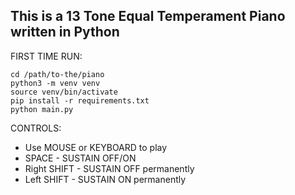 This is a 13 Tone Equal Temperament Piano written in Python
-
FIRST TIME RUN:
```
cd /path/to-the/piano
python3 -m venv venv
source venv/bin/activate
pip install -r requirements.txt
python main.py
```
CONTROLS:
+ Use MOUSE or KEYBOARD to play
+ SPACE - SUSTAIN OFF/ON
+ Right SHIFT - SUSTAIN OFF permanently
+ Left SHIFT - SUSTAIN ON permanently
